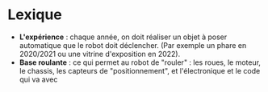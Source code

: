 # Lexique
- **L'expérience** : chaque année, on doit réaliser un objet à poser automatique que le robot doit déclencher. (Par exemple un phare en 2020/2021 ou une vitrine d'exposition en 2022).
- **Base roulante** : ce qui permet au robot de "rouler" : les roues, le moteur, le chassis, les capteurs de "positionnement", et l'électronique et le code qui va avec